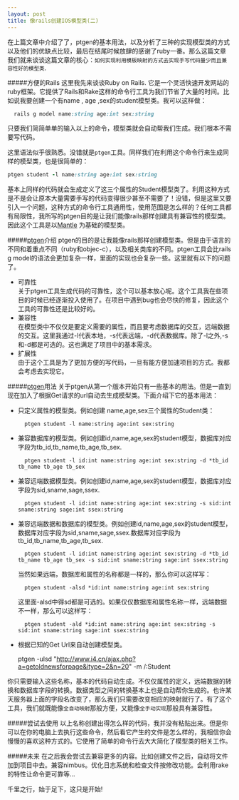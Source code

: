 ```yaml
---
layout: post
title: 像rails创建IOS模型类(二)
---
```


在上篇文章中介绍了了，ptgen的基本用法，以及分析了三种的实现模型类的方式以及他们的优缺点比较，最后在结尾时候放肆的感谢了ruby一番。那么这篇文章我们就来谈谈这篇文章的核心：`如何实现利用模板映射的方式去实现手写代码量少而且兼容性好的模型类`.   

#####方便的Rails
这里我先来谈谈Ruby on Rails. 它是一个灵活快速开发网站的ruby框架。它提供了Rails和Rake这样的命令行工具为我们节省了大量的时间。比如说我要创建一个有name , age ,sex的student模型类。我可以这样做：

```ruby 
  rails g model name:string age:int sex:string
```

只要我们简简单单的输入以上的命令，模型类就会自动帮我们生成。我们根本不需要写代码。

这里语法似乎很熟悉。没错就是`ptgen`工具。同样我们在利用这个命令行来生成同样的模型类，也是很简单的：

```ruby
ptgen student -l name:string age:int sex:string 
```

基本上同样的代码就会生成定义了这三个属性的Student模型类了。利用这种方式是不是会让原本大量需要手写的代码变得很少甚至不需要了！没错，但是这里又要引入一个问题，这种方式的命令行工具通用性，使用范围是怎么样的？任何工具都有局限性，我所写的ptgen目的是让我们能像rails那样创建具有兼容性的模型类。因此这个工具是以[Mantle](https://github.com/Mantle/Mantle) 为基础的模型类。

#####[ptgen](https://github.com/kaich/PTGen)介绍
ptgen的目的是让我能像rails那样创建模型类。但是由于语言的不同和着重点不同（ruby和objec-c），以及相关类库的不同。ptgen工具会比rails g model的语法会更加复杂一样，里面的实现也会复杂一些。这里就有以下的问题了。  

* 可靠性   
关于ptgen工具生成代码的可靠性，这个可以基本放心呢。这个工具我在些项目的时候已经逐渐投入使用了。在项目中遇到bug也会尽快的修复，因此这个工具的可靠性还是比较好的。
* 兼容性  
在模型类中不仅仅是要定义需要的属性，而且要考虑数据库的交互，远端数据的交互。这里我通过-l代表本地，-s代表远端，-d代表数据库。除了-l之外,-s和-d都是可选的。这也满足了项目中的基本需求。
* 扩展性  
由于这个工具是为了更加方便的写代码，一旦有能方便加速项目的方式。我都会考虑去实现它。


#####[ptgen](https://github.com/kaich/PTGen)用法
关于ptgen从第一个版本开始只有一些基本的用法。但是一直到现在加入了根据Get请求的url自动去生成模型类。下面介绍下它的基本用法：

* 只定义属性的模型类。例如创建 name,age,sex三个属性的Student类：

 		ptgen student -l name:string age:int sex:string
 		
* 兼容数据库的模型类。例如创建id,name,age,sex的student模型，数据库对应字段为tb_id,tb_name,tb_age,tb_sex.

		ptgen student -l id:int name:string age:int sex:string -d *tb_id tb_name tb_age tb_sex
		
* 兼容远端数据模型类。例如创建id,name,age,sex的student模型，数据库对应字段为sid,sname,sage,ssex.

		ptgen student -l id:int name:string age:int sex:string -s sid:int sname:string sage:int ssex:string
		
* 兼容远端数据和数据库的模型类。例如创建id,name,age,sex的student模型，数据库对应字段为sid,sname,sage,ssex.数据库对应字段为tb_id,tb_name,tb_age,tb_sex.

		ptgen student -l id:int name:string age:int sex:string -d *tb_id tb_name tb_age tb_sex -s sid:int sname:string sage:int ssex:string
		
  当然如果远端，数据库和属性的名称都是一样的，那么你可以这样写：
  
		ptgen student -alsd *id:int name:string age:int sex:string
		
  这里面-alsd中得sd都是可选的。如果仅仅数据库和属性名称一样，远端数据不一样，那么可以这样写：
  
  		ptgen student -ald *id:int name:string age:int sex:string -s sid:int sname:string sage:int ssex:string
  		
* 根据已知的Get Url来自动创建模型类。

	ptgen -ulsd "http://www.i4.cn/ajax.php?a=getoldnewsforpage&itype=2&n=20" -m /:Student
	
你只需要输入这些名称，基本的代码自动生成。不仅仅属性的定义，远端数据的转换和数据库字段的转换。数据类型之间的转换基本上也是自动帮你生成的。也许某天服务器上面的字段名改变了，那么我们只需要改变相应的映射就行了。有了这个工具，我们就既能像`全自动映射`那般方便，又能像`全手动实现`那般具有兼容性。

#####尝试去使用
以上名称创建出得怎么样的代码，我并没有粘贴出来。但是你可以在你的电脑上去执行这些命令，然后看它产生的文件是怎么样的，我相信你会慢慢的喜欢这种方式的。它使用了简单的命令行去大大简化了模型类的相关工作。

#####未来
在之后我会尝试去兼容更多的内容。比如创建文件之后，自动将文件加到项目中去。兼容nimbus。优化日志系统和检查文件按修改功能。会利用rake的特性让命令更可靠等...

千里之行，始于足下，这只是开始!
